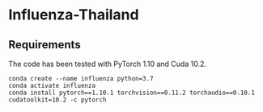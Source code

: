 # Influenza-Thailand
## Requirements
The code has been tested with PyTorch 1.10 and Cuda 10.2.
```Shell
conda create --name influenza python=3.7
conda activate influenza
conda install pytorch==1.10.1 torchvision==0.11.2 torchaudio==0.10.1 cudatoolkit=10.2 -c pytorch
```

